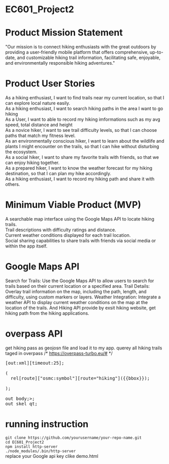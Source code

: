 # EC601_Project2
# Product Mission Statement
"Our mission is to connect hiking enthusiasts with the great outdoors by providing a user-friendly mobile platform that offers comprehensive, up-to-date, and customizable hiking trail information, facilitating safe, enjoyable, and environmentally responsible hiking adventures."

# Product User Stories

As a hiking enthusiast, I want to find trails near my current location, so that I can explore local nature easily.</br>
As a hiking enthusiast, I want to search hiking paths in the area I want to go hiking</br>
As a User, I want to able to record my hiking imformations such as my avg speed, total distance and height</br>
As a novice hiker, I want to see trail difficulty levels, so that I can choose paths that match my fitness level.</br>
As an environmentally conscious hiker, I want to learn about the wildlife and plants I might encounter on the trails, so that I can hike without disturbing the ecosystem.</br>
As a social hiker, I want to share my favorite trails with friends, so that we can enjoy hiking together.</br>
As a prepared hiker, I want to know the weather forecast for my hiking destination, so that I can plan my hike accordingly.</br>
As a hiking enthusiast, I want to record my hiking path and share it with others.</br>


# Minimum Viable Product (MVP)

A searchable map interface using the Google Maps API to locate hiking trails.</br>
Trail descriptions with difficulty ratings and distance.</br>
Current weather conditions displayed for each trail location.</br>
Social sharing capabilities to share trails with friends via social media or within the app itself.</br>

# Google Maps API

Search for Trails: Use the Google Maps API to allow users to search for trails based on their current location or a specified area.
Trail Details: Overlay trail information on the map, including the path, length, and difficulty, using custom markers or layers.
Weather Integration: Integrate a weather API to display current weather conditions on the map at the location of the trails.
And Hiking API provide by exsit hiking website, get hiking path from the hiking applications.
# overpass API
get hiking pass as geojosn file and load it to my app. querey all hiking trails taged in overpass
/*
https://overpass-turbo.eu/#
*/
<pre>
[out:xml][timeout:25];</br>
( 
  rel[route]["osmc:symbol"][route="hiking"]({{bbox}});</br>
);</br>
out body;>;
out skel qt;
</pre>  
# running instruction 
`git clone https://github.com/yourusername/your-repo-name.git`</br>
`cd EC601_Project2`</br>
`npm install http-server`</br>
`./node_modules/.bin/http-server`</br>
replace your Google api key
clike demo.html
